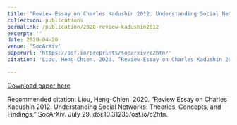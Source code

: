 ```yaml
---
title: "Review Essay on Charles Kadushin 2012. Understanding Social Networks: Theories, Concepts, and Findings."
collection: publications
permalink: /publication/2020-review-kadushin2012
excerpt: ''
date: 2020-04-20
venue: 'SocArXiv'
paperurl: 'https://osf.io/preprints/socarxiv/c2htn/'
citation: 'Liou, Heng-Chien. 2020. “Review Essay on Charles Kadushin 2012. Understanding Social Networks: Theories, Concepts, and Findings.” SocArXiv. July 29. doi:10.31235/osf.io/c2htn.'

---
```



[Download paper here](https://leohcliou.github.io/files/review_kadushin_2012.pdf)

Recommended citation: Liou, Heng-Chien. 2020. “Review Essay on Charles Kadushin 2012. Understanding Social Networks: Theories, Concepts, and Findings.” SocArXiv. July 29. doi:10.31235/osf.io/c2htn.
